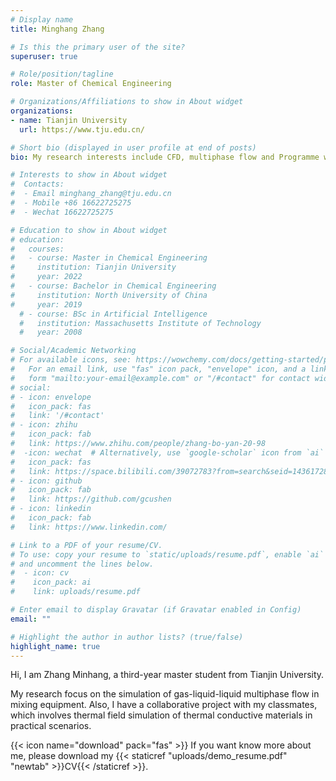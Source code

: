 ```yaml
---
# Display name
title: Minghang Zhang

# Is this the primary user of the site?
superuser: true

# Role/position/tagline
role: Master of Chemical Engineering

# Organizations/Affiliations to show in About widget
organizations:
- name: Tianjin University
  url: https://www.tju.edu.cn/

# Short bio (displayed in user profile at end of posts)
bio: My research interests include CFD, multiphase flow and Programme with C++, Matlab.

# Interests to show in About widget
#  Contacts:
#  - Email minghang_zhang@tju.edu.cn
#  - Mobile +86 16622725275
#  - Wechat 16622725275

# Education to show in About widget
# education:
#   courses:
#   - course: Master in Chemical Engineering
#     institution: Tianjin University
#     year: 2022
#   - course: Bachelor in Chemical Engineering
#     institution: North University of China
#     year: 2019
  # - course: BSc in Artificial Intelligence
  #   institution: Massachusetts Institute of Technology
  #   year: 2008 

# Social/Academic Networking
# For available icons, see: https://wowchemy.com/docs/getting-started/page-builder/#icons
#   For an email link, use "fas" icon pack, "envelope" icon, and a link in the
#   form "mailto:your-email@example.com" or "/#contact" for contact widget.
# social:
# - icon: envelope
#   icon_pack: fas
#   link: '/#contact'
# - icon: zhihu
#   icon_pack: fab
#   link: https://www.zhihu.com/people/zhang-bo-yan-20-98
#  -icon: wechat  # Alternatively, use `google-scholar` icon from `ai` icon pack
#   icon_pack: fas
#   link: https://space.bilibili.com/39072783?from=search&seid=14361728732764341010&spm_id_from=333.337.0.0
# - icon: github
#   icon_pack: fab
#   link: https://github.com/gcushen
# - icon: linkedin
#   icon_pack: fab
#   link: https://www.linkedin.com/

# Link to a PDF of your resume/CV.
# To use: copy your resume to `static/uploads/resume.pdf`, enable `ai` icons in `params.toml`, 
# and uncomment the lines below.
#  - icon: cv
#    icon_pack: ai
#    link: uploads/resume.pdf

# Enter email to display Gravatar (if Gravatar enabled in Config)
email: ""

# Highlight the author in author lists? (true/false)
highlight_name: true
---
```


Hi, I am Zhang Minhang, a third-year master student from Tianjin University. 

My research focus on the simulation of gas-liquid-liquid multiphase flow in mixing equipment. Also, I have a collaborative project with my classmates, which involves thermal field simulation of thermal conductive materials in practical scenarios.


{{< icon name="download" pack="fas" >}} If you want know more about me, please download my {{< staticref "uploads/demo_resume.pdf" "newtab" >}}CV{{< /staticref >}}.
